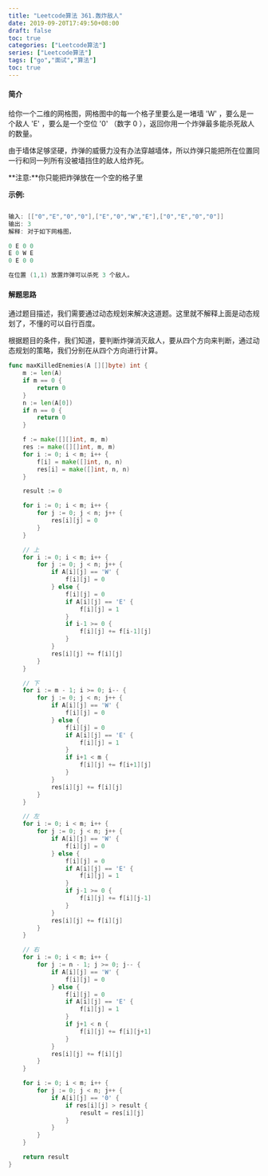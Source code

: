 ```yaml
---
title: "Leetcode算法 361.轰炸敌人"
date: 2019-09-20T17:49:50+08:00
draft: false
toc: true
categories: ["Leetcode算法"]
series: ["Leetcode算法"]
tags: ["go","面试","算法"]
toc: true
---
```


#### 简介

给你一个二维的网格图，网格图中的每一个格子里要么是一堵墙 'W' ，要么是一个敌人 'E' ，要么是一个空位 '0' （数字 0 ），返回你用一个炸弹最多能杀死敌人的数量。

由于墙体足够坚硬，炸弹的威慑力没有办法穿越墙体，所以炸弹只能把所在位置同一行和同一列所有没被墙挡住的敌人给炸死。

**注意:**你只能把炸弹放在一个空的格子里

**示例:**
``` go

输入: [["0","E","0","0"],["E","0","W","E"],["0","E","0","0"]]
输出: 3 
解释: 对于如下网格图，

0 E 0 0 
E 0 W E 
0 E 0 0

在位置 (1,1) 放置炸弹可以杀死 3 个敌人。
```

#### 解题思路

通过题目描述，我们需要通过动态规划来解决这道题。这里就不解释上面是动态规划了，不懂的可以自行百度。

根据题目的条件，我们知道，要判断炸弹消灭敌人，要从四个方向来判断，通过动态规划的策略，我们分别在从四个方向进行计算。


``` go
func maxKilledEnemies(A [][]byte) int {
	m := len(A)
	if m == 0 {
		return 0
	}
	n := len(A[0])
	if n == 0 {
		return 0
	}

	f := make([][]int, m, m)
	res := make([][]int, m, m)
	for i := 0; i < m; i++ {
		f[i] = make([]int, n, n)
		res[i] = make([]int, n, n)
	}

	result := 0

	for i := 0; i < m; i++ {
		for j := 0; j < n; j++ {
			res[i][j] = 0
		}
	}

	// 上
	for i := 0; i < m; i++ {
		for j := 0; j < n; j++ {
			if A[i][j] == 'W' {
				f[i][j] = 0
			} else {
				f[i][j] = 0
				if A[i][j] == 'E' {
					f[i][j] = 1
				}
				if i-1 >= 0 {
					f[i][j] += f[i-1][j]
				}
			}
			res[i][j] += f[i][j]
		}
	}

	// 下
	for i := m - 1; i >= 0; i-- {
		for j := 0; j < n; j++ {
			if A[i][j] == 'W' {
				f[i][j] = 0
			} else {
				f[i][j] = 0
				if A[i][j] == 'E' {
					f[i][j] = 1
				}
				if i+1 < m {
					f[i][j] += f[i+1][j]
				}
			}
			res[i][j] += f[i][j]
		}
	}

	// 左
	for i := 0; i < m; i++ {
		for j := 0; j < n; j++ {
			if A[i][j] == 'W' {
				f[i][j] = 0
			} else {
				f[i][j] = 0
				if A[i][j] == 'E' {
					f[i][j] = 1
				}
				if j-1 >= 0 {
					f[i][j] += f[i][j-1]
				}
			}
			res[i][j] += f[i][j]
		}
	}

	// 右
	for i := 0; i < m; i++ {
		for j := n - 1; j >= 0; j-- {
			if A[i][j] == 'W' {
				f[i][j] = 0
			} else {
				f[i][j] = 0
				if A[i][j] == 'E' {
					f[i][j] = 1
				}
				if j+1 < n {
					f[i][j] += f[i][j+1]
				}
			}
			res[i][j] += f[i][j]
		}
	}

	for i := 0; i < m; i++ {
		for j := 0; j < n; j++ {
			if A[i][j] == '0' {
				if res[i][j] > result {
					result = res[i][j]
				}
			}
		}
	}

	return result
}

```